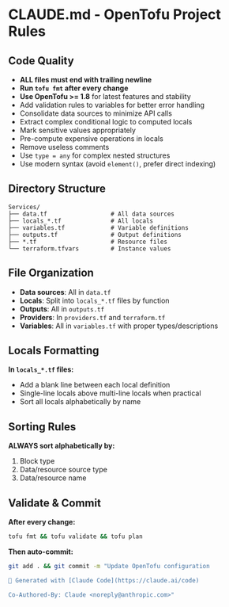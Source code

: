# CLAUDE.md - OpenTofu Project Rules

## Code Quality
- **ALL files must end with trailing newline**
- **Run `tofu fmt` after every change**
- **Use OpenTofu >= 1.8** for latest features and stability
- Add validation rules to variables for better error handling
- Consolidate data sources to minimize API calls
- Extract complex conditional logic to computed locals
- Mark sensitive values appropriately
- Pre-compute expensive operations in locals
- Remove useless comments
- Use `type = any` for complex nested structures
- Use modern syntax (avoid `element()`, prefer direct indexing)

## Directory Structure
```
Services/
├── data.tf                  # All data sources
├── locals_*.tf              # All locals
├── variables.tf             # Variable definitions
├── outputs.tf               # Output definitions
├── *.tf                     # Resource files
└── terraform.tfvars         # Instance values
```

## File Organization
- **Data sources**: All in `data.tf`
- **Locals**: Split into `locals_*.tf` files by function
- **Outputs**: All in `outputs.tf`
- **Providers**: In `providers.tf` and `terraform.tf`
- **Variables**: All in `variables.tf` with proper types/descriptions

## Locals Formatting
**In `locals_*.tf` files:**
- Add a blank line between each local definition
- Single-line locals above multi-line locals when practical
- Sort all locals alphabetically by name

## Sorting Rules
**ALWAYS sort alphabetically by:**
1. Block type
2. Data/resource source type
3. Data/resource name

## Validate & Commit
**After every change:**
```bash
tofu fmt && tofu validate && tofu plan
```

**Then auto-commit:**
```bash
git add . && git commit -m "Update OpenTofu configuration

🤖 Generated with [Claude Code](https://claude.ai/code)

Co-Authored-By: Claude <noreply@anthropic.com>"
```
